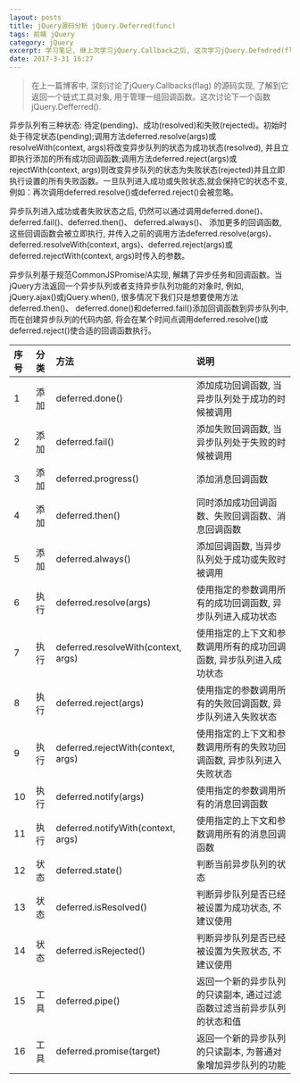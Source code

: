 ```yaml
---
layout: posts
title: jQuery源码分析 jQuery.Deferred(func)
tags: 前端 jQuery
category: jQuery
excerpt: 学习笔记, 继上次学习jQuery.Callback之后, 这次学习jQuery.Defedred(flags), 该函数在jQuery.Callbacks的基础上, 为回调函数增加了状态, 提供了多个函数列表。可以通过调用方法deferred.done/fail/progress/then/always()添加成功回调函数、失败回调函数、消息回调函数到对应成功、失败、消息回调函数列表中, 并且可以通过调用方法deferred.resolve/resolveWith/reject/rejectWith/notify/notifyWith()分别触发成功、失败、消息回调函数列表......
date: 2017-3-31 16:27
---
```


> 在上一篇博客中, 深刻讨论了jQuery.Callbacks(flag) 的源码实现, 了解到它返回一个链式工具对象, 用于管理一组回调函数。这次讨论下一个函数jQuery.Defferred().

异步队列有三种状态: 待定(pending)、成功(resolved)和失败(rejected)。初始时处于待定状态(pending);调用方法deferred.resolve(args)或resolveWith(context, args)将改变异步队列的状态为成功状态(resolved), 并且立即执行添加的所有成功回调函数;调用方法deferred.reject(args)或rejectWith(context, args)则改变异步队列的状态为失败状态(rejected)并且立即执行设置的所有失败函数。一旦队列进入成功或失败状态,就会保持它的状态不变,例如：再次调用deferred.resolve()或deferred.reject()会被忽略。

异步队列进入成功或者失败状态之后, 仍然可以通过调用deferred.done()、 deferred.fail()、deferred.then()、 deferred.always()、 添加更多的回调函数, 这些回调函数会被立即执行, 并传入之前的调用方法deferred.resolve(args)、deferred.resolveWith(context, args)、deferred.reject(args)或deferred.rejectWith(context, args)时传入的参数。

异步队列基于规范CommonJSPromise/A实现, 解耦了异步任务和回调函数。当jQuery方法返回一个异步队列或者支持异步队列功能的对象时, 例如, jQuery.ajax()或jQuery.when(), 很多情况下我们只是想要使用方法deferred.then()、 deferred.done()和deferred.fail()添加回调函数到异步队列中, 而在创建异步队列的代码内部, 将会在某个时间点调用deferred.resolve()或deferred.reject()使合适的回调函数执行。

| 序号   |分类     | 方法          | 说明 |
|:-------------|:--------------|:------------------|:------|
| 1    |添加       | deferred.done() | 添加成功回调函数, 当异步队列处于成功的时候被调用  |
| 2|添加 | deferred.fail()   | 添加失败回调函数, 当异步队列处于失败的时候被调用  |
| 3|添加           | deferred.progress()      | 添加消息回调函数   |
| 4|添加           | deferred.then() | 同时添加成功回调函数、失败回调函数、消息回调函数  |
| 5|添加           | deferred.always() | 添加回调函数, 当异步队列处于成功或失败时被调用  |  
| 6|执行           | deferred.resolve(args) | 使用指定的参数调用所有的成功回调函数, 异步队列进入成功状态  |
| 7|执行           | deferred.resolveWith(context, args) | 使用指定的上下文和参数调用所有的成功回调函数, 异步队列进入成功状态  |
| 8|执行           | deferred.reject(args) | 使用指定的参数调用所有的失败回调函数, 异步队列进入失败状态  |
| 9|执行           | deferred.rejectWith(context, args) | 使用指定的上下文和参数调用所有的失败功回调函数, 异步队列进入失败状态  |
| 10|执行           | deferred.notify(args) | 使用指定的参数调用所有的消息回调函数  |
| 11|执行           | deferred.notifyWith(context, args) | 使用指定的上下文和参数调用所有的消息回调函数  |
| 12|状态           | deferred.state() | 判断当前异步队列的状态  |
| 13|状态           | deferred.isResolved() | 判断异步队列是否已经被设置为成功状态, 不建议使用  |
| 14|状态           | deferred.isRejected() | 判断异步队列是否已经被设置为失败状态, 不建议使用  |
| 15|工具          | deferred.pipe() | 返回一个新的异步队列的只读副本, 通过过滤函数过滤当前异步队列的状态和值  |
| 16|工具          | deferred.promise(target) | 返回一个新的异步队列的只读副本, 为普通对象增加异步队列的功能  |